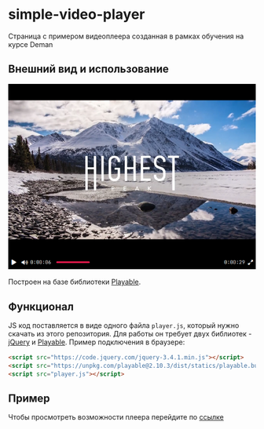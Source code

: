 # simple-video-player 
Страница с примером видеоплеера созданная в рамках обучения на курсe Deman


## Внешний вид и использование
![screen-player](/media/sreenplayer.png)


Построен на базе библиотеки [Playable](https://wix.github.io/playable/).


## Функционал


JS код поставляется в виде одного файла `player.js`, который нужно скачать из этого репозитория. Для работы он требует двух библиотек - [jQuery](https://jquery.com/) и [Playable](https://wix.github.io/playable/). Пример подключения в браузере:

```html
<script src="https://code.jquery.com/jquery-3.4.1.min.js"></script>
<script src="https://unpkg.com/playable@2.10.3/dist/statics/playable.bundle.min.js"></script>
<script src="player.js"></script>
```

## Пример

Чтобы просмотреть возможности плеера перейдите по [ссылке](https://tonycleem.github.io/simple-video-player)
